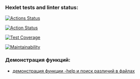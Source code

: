 ### Hexlet tests and linter status:
[![Actions Status](https://github.com/Rudich1988/python-project-50/workflows/hexlet-check/badge.svg)](https://github.com/Rudich1988/python-project-50/actions)

[![Action Status](https://github.com/Rudich1988/python-project-50/actions/workflows/pyci.yml/badge.svg)](https://github.com/Rudich1988/python-project-50/actions/workflows/pyci.yml)

[![Test Coverage](https://api.codeclimate.com/v1/badges/0ff4cfc3f03f5c3d5154/test_coverage)](https://codeclimate.com/github/Rudich1988/python-project-50/test_coverage)

[![Maintainability](https://api.codeclimate.com/v1/badges/0ff4cfc3f03f5c3d5154/maintainability)](https://codeclimate.com/github/Rudich1988/python-project-50/maintainability)

### Демонстрация функций:
- [демонстрация функции -help и поиск различий в файлах](https://asciinema.org/a/YyGjmPRfirgZEdODBHglg8fTB)

